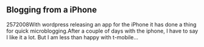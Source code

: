 <article><h2>Blogging from a iPhone</h2><time><span class="day">25</span><span class="month">7</span><span class="year">2008</span></time>With wordpress releasing an app for the iPhone it has done a thing for quick microblogging.After a couple of days with the iphone, I have to say I like it a lot. But I am less than happy with t-mobile...</article>